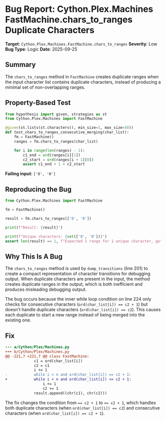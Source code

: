 # Bug Report: Cython.Plex.Machines FastMachine.chars_to_ranges Duplicate Characters

**Target**: `Cython.Plex.Machines.FastMachine.chars_to_ranges`
**Severity**: Low
**Bug Type**: Logic
**Date**: 2025-09-25

## Summary

The `chars_to_ranges` method in `FastMachine` creates duplicate ranges when the input character list contains duplicate characters, instead of producing a minimal set of non-overlapping ranges.

## Property-Based Test

```python
from hypothesis import given, strategies as st
from Cython.Plex.Machines import FastMachine

@given(st.lists(st.characters(), min_size=1, max_size=50))
def test_chars_to_ranges_consecutive_merging(char_list):
    fm = FastMachine()
    ranges = fm.chars_to_ranges(char_list)

    for i in range(len(ranges) - 1):
        c1_end = ord(ranges[i][1])
        c2_start = ord(ranges[i + 1][0])
        assert c1_end + 1 < c2_start
```

**Failing input**: `['0', '0']`

## Reproducing the Bug

```python
from Cython.Plex.Machines import FastMachine

fm = FastMachine()

result = fm.chars_to_ranges(['0', '0'])

print(f"Result: {result}")

print(f"Unique characters: {set(['0', '0'])}")
assert len(result) == 1, f"Expected 1 range for 1 unique character, got {len(result)}"
```

## Why This Is A Bug

The `chars_to_ranges` method is used by `dump_transitions` (line 201) to create a compact representation of character transitions for debugging output. When duplicate characters are present in the input, the method creates duplicate ranges in the output, which is both inefficient and produces misleading debugging output.

The bug occurs because the inner while loop condition on line 224 only checks for consecutive characters (`ord(char_list[i]) == c2 + 1`) but doesn't handle duplicate characters (`ord(char_list[i]) == c2`). This causes each duplicate to start a new range instead of being merged into the existing one.

## Fix

```diff
--- a/Cython/Plex/Machines.py
+++ b/Cython/Plex/Machines.py
@@ -221,7 +221,7 @@ class FastMachine:
             c1 = ord(char_list[i])
             c2 = c1
             i += 1
-            while i < n and ord(char_list[i]) == c2 + 1:
+            while i < n and ord(char_list[i]) <= c2 + 1:
                 i += 1
                 c2 += 1
             result.append((chr(c1), chr(c2)))
```

The fix changes the condition from `== c2 + 1` to `<= c2 + 1`, which handles both duplicate characters (when `ord(char_list[i]) == c2`) and consecutive characters (when `ord(char_list[i]) == c2 + 1`).